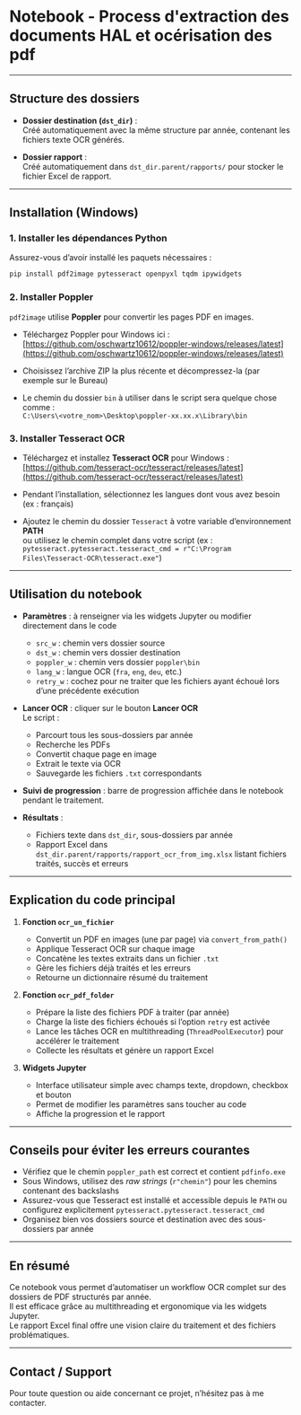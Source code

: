 # Notebook - Process d'extraction des documents HAL et océrisation des pdf
---

## Structure des dossiers

- **Dossier destination (`dst_dir`)** :  
  Créé automatiquement avec la même structure par année, contenant les fichiers texte OCR générés.

- **Dossier rapport** :  
  Créé automatiquement dans `dst_dir.parent/rapports/` pour stocker le fichier Excel de rapport.

---

## Installation (Windows)

### 1. Installer les dépendances Python

Assurez-vous d’avoir installé les paquets nécessaires :

```bash
pip install pdf2image pytesseract openpyxl tqdm ipywidgets
```

### 2. Installer Poppler

`pdf2image` utilise **Poppler** pour convertir les pages PDF en images.

- Téléchargez Poppler pour Windows ici :  
  [https://github.com/oschwartz10612/poppler-windows/releases/latest](https://github.com/oschwartz10612/poppler-windows/releases/latest)

- Choisissez l’archive ZIP la plus récente et décompressez-la (par exemple sur le Bureau)

- Le chemin du dossier `bin` à utiliser dans le script sera quelque chose comme :  
  `C:\Users\<votre_nom>\Desktop\poppler-xx.xx.x\Library\bin`

### 3. Installer Tesseract OCR

- Téléchargez et installez **Tesseract OCR** pour Windows :  
  [https://github.com/tesseract-ocr/tesseract/releases/latest](https://github.com/tesseract-ocr/tesseract/releases/latest)

- Pendant l’installation, sélectionnez les langues dont vous avez besoin (ex : français)

- Ajoutez le chemin du dossier `Tesseract` à votre variable d’environnement **PATH**  
  ou utilisez le chemin complet dans votre script (ex :  
  `pytesseract.pytesseract.tesseract_cmd = r"C:\Program Files\Tesseract-OCR\tesseract.exe"`)

---

## Utilisation du notebook

- **Paramètres** : à renseigner via les widgets Jupyter ou modifier directement dans le code  
  - `src_w` : chemin vers dossier source  
  - `dst_w` : chemin vers dossier destination  
  - `poppler_w` : chemin vers dossier `poppler\bin`  
  - `lang_w` : langue OCR (`fra`, `eng`, `deu`, etc.)  
  - `retry_w` : cochez pour ne traiter que les fichiers ayant échoué lors d’une précédente exécution  

- **Lancer OCR** : cliquer sur le bouton **Lancer OCR**  
  Le script :  
  - Parcourt tous les sous-dossiers par année  
  - Recherche les PDFs  
  - Convertit chaque page en image  
  - Extrait le texte via OCR  
  - Sauvegarde les fichiers `.txt` correspondants  

- **Suivi de progression** : barre de progression affichée dans le notebook pendant le traitement.

- **Résultats** :  
  - Fichiers texte dans `dst_dir`, sous-dossiers par année  
  - Rapport Excel dans `dst_dir.parent/rapports/rapport_ocr_from_img.xlsx` listant fichiers traités, succès et erreurs  

---

## Explication du code principal

1. **Fonction `ocr_un_fichier`**  
   - Convertit un PDF en images (une par page) via `convert_from_path()`  
   - Applique Tesseract OCR sur chaque image  
   - Concatène les textes extraits dans un fichier `.txt`  
   - Gère les fichiers déjà traités et les erreurs  
   - Retourne un dictionnaire résumé du traitement  

2. **Fonction `ocr_pdf_folder`**  
   - Prépare la liste des fichiers PDF à traiter (par année)  
   - Charge la liste des fichiers échoués si l’option `retry` est activée  
   - Lance les tâches OCR en multithreading (`ThreadPoolExecutor`) pour accélérer le traitement  
   - Collecte les résultats et génère un rapport Excel  

3. **Widgets Jupyter**  
   - Interface utilisateur simple avec champs texte, dropdown, checkbox et bouton  
   - Permet de modifier les paramètres sans toucher au code  
   - Affiche la progression et le rapport  

---

## Conseils pour éviter les erreurs courantes

- Vérifiez que le chemin `poppler_path` est correct et contient `pdfinfo.exe`  
- Sous Windows, utilisez des *raw strings* (`r"chemin"`) pour les chemins contenant des backslashs  
- Assurez-vous que Tesseract est installé et accessible depuis le `PATH` ou configurez explicitement `pytesseract.pytesseract.tesseract_cmd`  
- Organisez bien vos dossiers source et destination avec des sous-dossiers par année  

---

## En résumé

Ce notebook vous permet d’automatiser un workflow OCR complet sur des dossiers de PDF structurés par année.  
Il est efficace grâce au multithreading et ergonomique via les widgets Jupyter.  
Le rapport Excel final offre une vision claire du traitement et des fichiers problématiques.

---

## Contact / Support

Pour toute question ou aide concernant ce projet, n’hésitez pas à me contacter.
